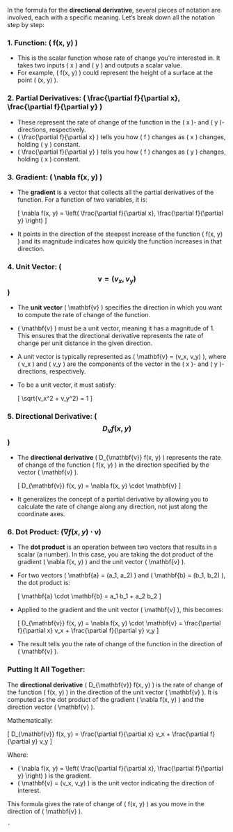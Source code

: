 In the formula for the **directional derivative**, several pieces of notation are involved, each with a specific meaning. Let’s break down all the notation step by step:

### 1. **Function**: \( f(x, y) \)
- This is the scalar function whose rate of change you're interested in. It takes two inputs \( x \) and \( y \) and outputs a scalar value.
- For example, \( f(x, y) \) could represent the height of a surface at the point \( (x, y) \).

### 2. **Partial Derivatives**: \( \frac{\partial f}{\partial x}, \frac{\partial f}{\partial y} \)
- These represent the rate of change of the function in the \( x \)- and \( y \)-directions, respectively.
- \( \frac{\partial f}{\partial x} \) tells you how \( f \) changes as \( x \) changes, holding \( y \) constant.
- \( \frac{\partial f}{\partial y} \) tells you how \( f \) changes as \( y \) changes, holding \( x \) constant.

### 3. **Gradient**: \( \nabla f(x, y) \)
- The **gradient** is a vector that collects all the partial derivatives of the function. For a function of two variables, it is:
  
  \[
  \nabla f(x, y) = \left( \frac{\partial f}{\partial x}, \frac{\partial f}{\partial y} \right)
  \]
  
- It points in the direction of the steepest increase of the function \( f(x, y) \) and its magnitude indicates how quickly the function increases in that direction.

### 4. **Unit Vector**: \( $$\mathbf{v} = (v_x, v_y) $$\)
- The **unit vector** \( \mathbf{v} \) specifies the direction in which you want to compute the rate of change of the function.
- \( \mathbf{v} \) must be a unit vector, meaning it has a magnitude of 1. This ensures that the directional derivative represents the rate of change per unit distance in the given direction.
- A unit vector is typically represented as \( \mathbf{v} = (v_x, v_y) \), where \( v_x \) and \( v_y \) are the components of the vector in the \( x \)- and \( y \)-directions, respectively.
- To be a unit vector, it must satisfy:
  
  \[
  \sqrt{v_x^2 + v_y^2} = 1
  \]

### 5. **Directional Derivative**: \( $$D_{\mathbf{v}} f(x, y) $$\)
- The **directional derivative** \( D_{\mathbf{v}} f(x, y) \) represents the rate of change of the function \( f(x, y) \) in the direction specified by the vector \( \mathbf{v} \).
  
  \[
  D_{\mathbf{v}} f(x, y) = \nabla f(x, y) \cdot \mathbf{v}
  \]
  
- It generalizes the concept of a partial derivative by allowing you to calculate the rate of change along any direction, not just along the coordinate axes.

### 6. **Dot Product**: \($\nabla f(x, y) \cdot \mathbf{v}$\)
- The **dot product** is an operation between two vectors that results in a scalar (a number). In this case, you are taking the dot product of the gradient \( \nabla f(x, y) \) and the unit vector \( \mathbf{v} \).
- For two vectors \( \mathbf{a} = (a_1, a_2) \) and \( \mathbf{b} = (b_1, b_2) \), the dot product is:

  \[
  \mathbf{a} \cdot \mathbf{b} = a_1 b_1 + a_2 b_2
  \]

- Applied to the gradient and the unit vector \( \mathbf{v} \), this becomes:

  \[
  D_{\mathbf{v}} f(x, y) = \nabla f(x, y) \cdot \mathbf{v} = \frac{\partial f}{\partial x} v_x + \frac{\partial f}{\partial y} v_y
  \]

- The result tells you the rate of change of the function in the direction of \( \mathbf{v} \).

### Putting It All Together:
The **directional derivative** \( D_{\mathbf{v}} f(x, y) \) is the rate of change of the function \( f(x, y) \) in the direction of the unit vector \( \mathbf{v} \). It is computed as the dot product of the gradient \( \nabla f(x, y) \) and the direction vector \( \mathbf{v} \).

Mathematically:

\[
D_{\mathbf{v}} f(x, y) = \frac{\partial f}{\partial x} v_x + \frac{\partial f}{\partial y} v_y
\]

Where:
- \( \nabla f(x, y) = \left( \frac{\partial f}{\partial x}, \frac{\partial f}{\partial y} \right) \) is the gradient.
- \( \mathbf{v} = (v_x, v_y) \) is the unit vector indicating the direction of interest.

This formula gives the rate of change of \( f(x, y) \) as you move in the direction of \( \mathbf{v} \).

	- 
